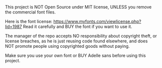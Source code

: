 This project is NOT Open Source under MIT license, UNLESS you remove the commercial font files.

Here is the font license: https://www.myfonts.com/viewlicense.php?lid=1987
Read it carefully and BUY the font if you want to use it.

The manager of the repo accepts NO responsibility about copyright theft, or license breaches, as he is just reusing code found elsewhere, and does NOT promote people using copyrighted goods without paying.

Make sure you use your own font or BUY Adelle sans before using this project.